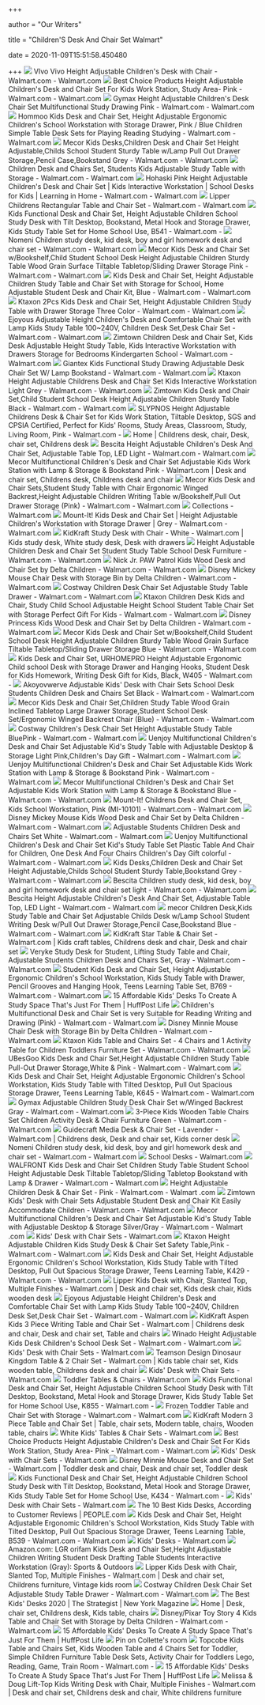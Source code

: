 +++
        
author = "Our Writers"
        
title = "Children'S Desk And Chair Set Walmart"
        
date = 2020-11-09T15:51:58.450480
        
+++
[ ![](https://i5.walmartimages.com/asr/85c9c73d-00cf-4d04-941e-1a6927ae4690_1.7c44f5a576ecf877c9b2d77a6dfbe901.jpeg?odnWidth=612&odnHeight=612&odnBg=ffffff)](https://i5.walmartimages.com/asr/85c9c73d-00cf-4d04-941e-1a6927ae4690_1.7c44f5a576ecf877c9b2d77a6dfbe901.jpeg?odnWidth=612&odnHeight=612&odnBg=ffffff) VIvo Vivo Height Adjustable Children's Desk with Chair - Walmart.com -  Walmart.com
[ ![](https://i5.walmartimages.com/asr/a43e994d-c198-4672-acd5-2a793f8fc907_1.99f92510928d3354886a10175117022b.jpeg)](https://i5.walmartimages.com/asr/a43e994d-c198-4672-acd5-2a793f8fc907_1.99f92510928d3354886a10175117022b.jpeg) Best Choice Products Height Adjustable Children's Desk and Chair Set For  Kids Work Station, Study Area- Pink - Walmart.com - Walmart.com
[ ![](https://i5.walmartimages.com/asr/67dc90ad-923e-444b-bc3d-5237c27842dc_1.e8e37b975dde6b92b5cde0092721f334.jpeg?odnWidth=612&odnHeight=612&odnBg=ffffff)](https://i5.walmartimages.com/asr/67dc90ad-923e-444b-bc3d-5237c27842dc_1.e8e37b975dde6b92b5cde0092721f334.jpeg?odnWidth=612&odnHeight=612&odnBg=ffffff) Gymax Height Adjustable Children's Desk Chair Set Multifunctional Study  Drawing Pink - Walmart.com - Walmart.com
[ ![](https://i5.walmartimages.com/asr/e751f8a5-d7d9-4fcf-8a7f-4f1eef97fc85_1.ef583809fa9d527678af157e23489db5.jpeg?odnWidth=612&odnHeight=612&odnBg=ffffff)](https://i5.walmartimages.com/asr/e751f8a5-d7d9-4fcf-8a7f-4f1eef97fc85_1.ef583809fa9d527678af157e23489db5.jpeg?odnWidth=612&odnHeight=612&odnBg=ffffff) Hommoo Kids Desk and Chair Set, Height Adjustable Ergonomic Children's  School Workstation with Storage Drawer, Pink / Blue Children Simple Table Desk  Sets for Playing Reading Studying - Walmart.com - Walmart.com
[ ![](https://i5.walmartimages.com/asr/dca5bebb-bdb2-4cfe-9a68-5c83a389b009_1.f50df369584b727108706b26a02fe2b7.jpeg?odnWidth=612&odnHeight=612&odnBg=ffffff)](https://i5.walmartimages.com/asr/dca5bebb-bdb2-4cfe-9a68-5c83a389b009_1.f50df369584b727108706b26a02fe2b7.jpeg?odnWidth=612&odnHeight=612&odnBg=ffffff) Mecor Kids Desks,Children Desk and Chair Set Height Adjustable,Childs  School Student Sturdy Table w/Lamp Pull Out Drawer Storage,Pencil  Case,Bookstand Grey - Walmart.com - Walmart.com
[ ![](https://i5.walmartimages.com/asr/61c35d9a-a428-4cd8-9dc9-7c04f241920e_1.54974ef24b21ad361b43fd74e3007086.jpeg?odnWidth=612&odnHeight=612&odnBg=ffffff)](https://i5.walmartimages.com/asr/61c35d9a-a428-4cd8-9dc9-7c04f241920e_1.54974ef24b21ad361b43fd74e3007086.jpeg?odnWidth=612&odnHeight=612&odnBg=ffffff) Children Desk and Chairs Set, Students Kids Adjustable Study Table with  Storage - Walmart.com - Walmart.com
[ ![](https://i5.walmartimages.com/asr/e6d69e48-65cc-4732-bf2b-64f0210af835.47472975d979bd77a11a15d8e4c4c907.jpeg?odnWidth=612&odnHeight=612&odnBg=ffffff)](https://i5.walmartimages.com/asr/e6d69e48-65cc-4732-bf2b-64f0210af835.47472975d979bd77a11a15d8e4c4c907.jpeg?odnWidth=612&odnHeight=612&odnBg=ffffff) Hohaski Pink Height Adjustable Children's Desk and Chair Set | Kids  Interactive Workstation | School Desks for Kids | Learning in Home - Walmart.com  - Walmart.com
[ ![](https://i5.walmartimages.com/asr/276ac54d-321d-4b75-bab2-1de671a18f81_1.f939ae47c7f0df9f446ce769a4885771.jpeg?odnWidth=612&odnHeight=612&odnBg=ffffff)](https://i5.walmartimages.com/asr/276ac54d-321d-4b75-bab2-1de671a18f81_1.f939ae47c7f0df9f446ce769a4885771.jpeg?odnWidth=612&odnHeight=612&odnBg=ffffff) Lipper Childrens Rectangular Table and Chair Set - Walmart.com - Walmart.com
[ ![](https://i5.walmartimages.com/asr/e2c4aa11-e522-4a86-a75b-f601f8e28c37.40efae8857128ced196576984b9a11ab.jpeg?odnWidth=612&odnHeight=612&odnBg=ffffff)](https://i5.walmartimages.com/asr/e2c4aa11-e522-4a86-a75b-f601f8e28c37.40efae8857128ced196576984b9a11ab.jpeg?odnWidth=612&odnHeight=612&odnBg=ffffff) Kids Functional Desk and Chair Set, Height Adjustable Children School Study  Desk with Tilt Desktop, Bookstand, Metal Hook and Storage Drawer, Kids  Study Table Set for Home School Use, B541 - Walmart.com -
[ ![](https://i5.walmartimages.com/asr/758565cf-d485-40f6-82db-a6ecf509d869.644aa37596d08c693e680583f9dabcb1.jpeg?odnWidth=612&odnHeight=612&odnBg=ffffff)](https://i5.walmartimages.com/asr/758565cf-d485-40f6-82db-a6ecf509d869.644aa37596d08c693e680583f9dabcb1.jpeg?odnWidth=612&odnHeight=612&odnBg=ffffff) Nomeni Children study desk, kid desk, boy and girl homework desk and chair  set - Walmart.com - Walmart.com
[ ![](https://i5.walmartimages.com/asr/03f75e0e-b802-424d-bd6e-20c8ab171cb6_1.bf727fd2577ce6b1e97045c8391166ec.jpeg?odnWidth=612&odnHeight=612&odnBg=ffffff)](https://i5.walmartimages.com/asr/03f75e0e-b802-424d-bd6e-20c8ab171cb6_1.bf727fd2577ce6b1e97045c8391166ec.jpeg?odnWidth=612&odnHeight=612&odnBg=ffffff) Mecor Kids Desk and Chair Set w/Bookshelf,Child Student School Desk Height  Adjustable Children Sturdy Table Wood Grain Surface Tiltable  Tabletop/Sliding Drawer Storage Pink - Walmart.com - Walmart.com
[ ![](https://i5.walmartimages.com/asr/bb53fff8-9743-47f5-a3c2-31b7560497ec_1.f757258cc53281732071b8732ce55dcd.jpeg?odnWidth=612&odnHeight=612&odnBg=ffffff)](https://i5.walmartimages.com/asr/bb53fff8-9743-47f5-a3c2-31b7560497ec_1.f757258cc53281732071b8732ce55dcd.jpeg?odnWidth=612&odnHeight=612&odnBg=ffffff) Kids Desk and Chair Set, Height Adjustable Children Study Table and Chair  Set with Storage for School, Home Adjustable Student Desk and Chair Kit,  Blue - Walmart.com - Walmart.com
[ ![](https://i5.walmartimages.com/asr/482e3fc9-c7a9-48f5-9a41-e55982374a32_1.b4df13b0f3699a1e14ed76be70416b88.jpeg?odnWidth=612&odnHeight=612&odnBg=ffffff)](https://i5.walmartimages.com/asr/482e3fc9-c7a9-48f5-9a41-e55982374a32_1.b4df13b0f3699a1e14ed76be70416b88.jpeg?odnWidth=612&odnHeight=612&odnBg=ffffff) Ktaxon 2Pcs Kids Desk and Chair Set, Height Adjustable Children Study Table  with Drawer Storage Three Color - Walmart.com - Walmart.com
[ ![](https://i5.walmartimages.com/asr/90a51342-4eeb-4894-a10f-06e8021cf8cd_1.8e8aefca3b34f97492f2b853c10d1ff0.jpeg?odnWidth=612&odnHeight=612&odnBg=ffffff)](https://i5.walmartimages.com/asr/90a51342-4eeb-4894-a10f-06e8021cf8cd_1.8e8aefca3b34f97492f2b853c10d1ff0.jpeg?odnWidth=612&odnHeight=612&odnBg=ffffff) Ejoyous Adjustable Height Children's Desk and Comfortable Chair Set with  Lamp Kids Study Table 100~240V, Children Desk Set,Desk Chair Set - Walmart.com  - Walmart.com
[ ![](https://i5.walmartimages.com/asr/54393ae3-ce18-435c-83de-a9815bed1741_1.b7cf37435a349faee618411bbeb6e059.jpeg?odnWidth=612&odnHeight=612&odnBg=ffffff)](https://i5.walmartimages.com/asr/54393ae3-ce18-435c-83de-a9815bed1741_1.b7cf37435a349faee618411bbeb6e059.jpeg?odnWidth=612&odnHeight=612&odnBg=ffffff) Zimtown Children Desk and Chair Set, Kids Desk Adjustable Height Study  Table, Kids Interactive Workstation with Drawers Storage for Bedrooms  Kindergarten School - Walmart.com - Walmart.com
[ ![](https://i5.walmartimages.com/asr/8c061daf-5f3a-42fd-8b8a-87d8c42e29a8.c8ba78689cffe5719f31e441ee700a2a.jpeg?odnWidth=612&odnHeight=612&odnBg=ffffff)](https://i5.walmartimages.com/asr/8c061daf-5f3a-42fd-8b8a-87d8c42e29a8.c8ba78689cffe5719f31e441ee700a2a.jpeg?odnWidth=612&odnHeight=612&odnBg=ffffff) Giantex Kids Functional Study Drawing Adjustable Desk Chair Set W/ Lamp  Bookstand - Walmart.com - Walmart.com
[ ![](https://i5.walmartimages.com/asr/442f7487-bc6a-4b1d-ac50-1c822ff8689e_1.bbe9d1e4b9ca8257cfeee3ba18909355.jpeg?odnWidth=612&odnHeight=612&odnBg=ffffff)](https://i5.walmartimages.com/asr/442f7487-bc6a-4b1d-ac50-1c822ff8689e_1.bbe9d1e4b9ca8257cfeee3ba18909355.jpeg?odnWidth=612&odnHeight=612&odnBg=ffffff) Ktaxon Height Adjustable Childrens Desk and Chair Set Kids Interactive  Workstation Light Grey - Walmart.com - Walmart.com
[ ![](https://i5.walmartimages.com/asr/c274d608-2506-4836-8a8e-0f9938986916_1.7824c541a01a7cb18ec265707399d40d.jpeg?odnWidth=612&odnHeight=612&odnBg=ffffff)](https://i5.walmartimages.com/asr/c274d608-2506-4836-8a8e-0f9938986916_1.7824c541a01a7cb18ec265707399d40d.jpeg?odnWidth=612&odnHeight=612&odnBg=ffffff) Zimtown Kids Desk and Chair Set,Child Student School Desk Height Adjustable  Children Sturdy Table Black - Walmart.com - Walmart.com
[ ![](https://i5.walmartimages.com/asr/fb6ae087-6e86-47ff-bd03-d104102262a9_1.583caea2addf29c56ce95a7bf2288f93.jpeg?odnWidth=612&odnHeight=612&odnBg=ffffff)](https://i5.walmartimages.com/asr/fb6ae087-6e86-47ff-bd03-d104102262a9_1.583caea2addf29c56ce95a7bf2288f93.jpeg?odnWidth=612&odnHeight=612&odnBg=ffffff) SLYPNOS Height Adjustable Childrens Desk & Chair Set for Kids Work Station,  Tiltable Desktop, SGS and CPSIA Certified, Perfect for Kids' Rooms, Study  Areas, Classroom, Study, Living Room, Pink - Walmart.com -
[ ![](https://i.pinimg.com/736x/ea/83/fc/ea83fc4e88eb9d5a0e684eb09956af99.jpg)](https://i.pinimg.com/736x/ea/83/fc/ea83fc4e88eb9d5a0e684eb09956af99.jpg) Home | Childrens desk, chair, Desk, chair set, Childrens desk
[ ![](https://i5.walmartimages.com/asr/f2b72673-54c8-483c-813e-df8a421ac531.4c9c175b33d1d241e70f1d4913f38420.jpeg?odnWidth=612&odnHeight=612&odnBg=ffffff)](https://i5.walmartimages.com/asr/f2b72673-54c8-483c-813e-df8a421ac531.4c9c175b33d1d241e70f1d4913f38420.jpeg?odnWidth=612&odnHeight=612&odnBg=ffffff) Bescita Height Adjustable Children's Desk And Chair Set, Adjustable Table  Top, LED Light - Walmart.com - Walmart.com
[ ![](https://i.pinimg.com/originals/5a/f1/31/5af1317b4784138f33d5099d18925bba.jpg)](https://i.pinimg.com/originals/5a/f1/31/5af1317b4784138f33d5099d18925bba.jpg) Mecor Multifunctional Children's Desk and Chair Set Adjustable Kids Work  Station with Lamp & Storage & Bookstand Pink - Walmart.com | Desk and chair  set, Childrens desk, Childrens desk and chair
[ ![](https://i5.walmartimages.com/asr/f46452ee-d7e0-4b02-a542-49952a38135f_1.f4d9ea824c06538e06d335b9b54a5c5e.jpeg?odnWidth=612&odnHeight=612&odnBg=ffffff)](https://i5.walmartimages.com/asr/f46452ee-d7e0-4b02-a542-49952a38135f_1.f4d9ea824c06538e06d335b9b54a5c5e.jpeg?odnWidth=612&odnHeight=612&odnBg=ffffff) Mecor Kids Desk and Chair Sets,Student Study Table with Chair Ergonomic  Winged Backrest,Height Adjustable Children Writing Table w/Bookshelf,Pull  Out Drawer Storage (Pink) - Walmart.com - Walmart.com
[ ![](https://i5.walmartimages.com/asr/2d0a736c-6fd4-4c1d-a4e4-a94c8f5c3c9e_1.16281888b8920ce2eff409241e8d9d4f.jpeg?odnWidth=450&odnHeight=450&odnBg=ffffff)](https://i5.walmartimages.com/asr/2d0a736c-6fd4-4c1d-a4e4-a94c8f5c3c9e_1.16281888b8920ce2eff409241e8d9d4f.jpeg?odnWidth=450&odnHeight=450&odnBg=ffffff) Collections - Walmart.com
[ ![](https://i5.walmartimages.com/asr/8aff41a5-a47e-449f-8a3c-ce0895544b08_1.27f3830eea91edd3275cfe64069ce7bb.jpeg?odnWidth=612&odnHeight=612&odnBg=ffffff)](https://i5.walmartimages.com/asr/8aff41a5-a47e-449f-8a3c-ce0895544b08_1.27f3830eea91edd3275cfe64069ce7bb.jpeg?odnWidth=612&odnHeight=612&odnBg=ffffff) Mount-It! Kids Desk and Chair Set | Height Adjustable Children's  Workstation with Storage Drawer | Grey - Walmart.com - Walmart.com
[ ![](https://i.pinimg.com/originals/26/c0/73/26c0730f51bfb04b6eb475a80cfe15f1.png)](https://i.pinimg.com/originals/26/c0/73/26c0730f51bfb04b6eb475a80cfe15f1.png) KidKraft Study Desk with Chair - White - Walmart.com | Kids study desk,  White study desk, Desk with drawers
[ ![](https://i5.walmartimages.com/asr/45a36152-55b7-49ce-bd3a-6274406d2f61_1.e1ac06059ac6ceb96a70af2625931fb8.jpeg?odnWidth=612&odnHeight=612&odnBg=ffffff)](https://i5.walmartimages.com/asr/45a36152-55b7-49ce-bd3a-6274406d2f61_1.e1ac06059ac6ceb96a70af2625931fb8.jpeg?odnWidth=612&odnHeight=612&odnBg=ffffff) Height Adjustable Children Desk and Chair Set Student Study Table School  Desk Furniture - Walmart.com - Walmart.com
[ ![](https://i5.walmartimages.com/asr/6c832226-7b22-440a-9943-693b9725de58_1.dd3760e11f6d7c3321ccdc0cd0d3af9f.jpeg?odnWidth=612&odnHeight=612&odnBg=ffffff)](https://i5.walmartimages.com/asr/6c832226-7b22-440a-9943-693b9725de58_1.dd3760e11f6d7c3321ccdc0cd0d3af9f.jpeg?odnWidth=612&odnHeight=612&odnBg=ffffff) Nick Jr. PAW Patrol Kids Wood Desk and Chair Set by Delta Children - Walmart.com  - Walmart.com
[ ![](https://i5.walmartimages.com/asr/11af9f3d-a635-4db3-ade5-b48d0c3d9075_1.6739d3549523fb666dcce157fb009a2b.jpeg?odnWidth=612&odnHeight=612&odnBg=ffffff)](https://i5.walmartimages.com/asr/11af9f3d-a635-4db3-ade5-b48d0c3d9075_1.6739d3549523fb666dcce157fb009a2b.jpeg?odnWidth=612&odnHeight=612&odnBg=ffffff) Disney Mickey Mouse Chair Desk with Storage Bin by Delta Children - Walmart.com  - Walmart.com
[ ![](https://i5.walmartimages.com/asr/1e70f29f-1829-461c-82a0-a5904337e993_1.05c2c3b823c9d5e75b25558dcce445a9.jpeg?odnWidth=612&odnHeight=612&odnBg=ffffff)](https://i5.walmartimages.com/asr/1e70f29f-1829-461c-82a0-a5904337e993_1.05c2c3b823c9d5e75b25558dcce445a9.jpeg?odnWidth=612&odnHeight=612&odnBg=ffffff) Costway Children Desk Chair Set Adjustable Study Table Drawer - Walmart.com  - Walmart.com
[ ![](https://i5.walmartimages.com/asr/3e56e87b-3725-4427-827b-6ffd076923fc_1.b6f0b9b1873a818863fa8a56fb1d3472.jpeg?odnWidth=612&odnHeight=612&odnBg=ffffff)](https://i5.walmartimages.com/asr/3e56e87b-3725-4427-827b-6ffd076923fc_1.b6f0b9b1873a818863fa8a56fb1d3472.jpeg?odnWidth=612&odnHeight=612&odnBg=ffffff) Ktaxon Children Desk Kids and Chair, Study Child School Adjustable Height  School Student Table Chair Set with Storage Perfect Gift For Kids - Walmart.com  - Walmart.com
[ ![](https://i5.walmartimages.com/asr/8b276a37-a2f9-4620-b1ad-7b4aacb7dfff_1.0e2bb0b91bd6604d161a28b2fdcff98d.jpeg?odnWidth=612&odnHeight=612&odnBg=ffffff)](https://i5.walmartimages.com/asr/8b276a37-a2f9-4620-b1ad-7b4aacb7dfff_1.0e2bb0b91bd6604d161a28b2fdcff98d.jpeg?odnWidth=612&odnHeight=612&odnBg=ffffff) Disney Princess Kids Wood Desk and Chair Set by Delta Children - Walmart.com  - Walmart.com
[ ![](https://i5.walmartimages.com/asr/d15c01d1-283b-413e-9a57-70f94b5a82e3_1.e7aa3d09ac04c4d79b5f707347be8fc8.jpeg?odnWidth=612&odnHeight=612&odnBg=ffffff)](https://i5.walmartimages.com/asr/d15c01d1-283b-413e-9a57-70f94b5a82e3_1.e7aa3d09ac04c4d79b5f707347be8fc8.jpeg?odnWidth=612&odnHeight=612&odnBg=ffffff) Mecor Kids Desk and Chair Set w/Bookshelf,Child Student School Desk Height  Adjustable Children Sturdy Table Wood Grain Surface Tiltable  Tabletop/Sliding Drawer Storage Blue - Walmart.com - Walmart.com
[ ![](https://i5.walmartimages.com/asr/94ec9f98-9ea5-49d5-adec-c5b0a840e2bd_1.b0ccb7063bb3635f4ca1d88271ddfa8d.jpeg?odnWidth=612&odnHeight=612&odnBg=ffffff)](https://i5.walmartimages.com/asr/94ec9f98-9ea5-49d5-adec-c5b0a840e2bd_1.b0ccb7063bb3635f4ca1d88271ddfa8d.jpeg?odnWidth=612&odnHeight=612&odnBg=ffffff) Kids Desk and Chair Set, URHOMEPRO Height Adjustable Ergonomic Child school  Desk with Storage Drawer and Hanging Hooks, Student Desk for Kids Homework,  Writing Desk Gift for Kids, Black, W405 - Walmart.com -
[ ![](https://i5.walmartimages.com/asr/fcdc6e16-6e0d-4516-a206-8ccc666d66de_1.8aa7c764ebe909745d6a3c076bc47fa9.jpeg?odnWidth=612&odnHeight=612&odnBg=ffffff)](https://i5.walmartimages.com/asr/fcdc6e16-6e0d-4516-a206-8ccc666d66de_1.8aa7c764ebe909745d6a3c076bc47fa9.jpeg?odnWidth=612&odnHeight=612&odnBg=ffffff) Akoyovwerve Adjustable Kids' Desk with Chair Sets School Desk Students Children  Desk and Chairs Set Black - Walmart.com - Walmart.com
[ ![](https://i5.walmartimages.com/asr/fba0f7ba-5983-41a5-8439-e75b694f3202_1.e200cc2e1a5d930c517a8467a36bac3d.jpeg?odnWidth=612&odnHeight=612&odnBg=ffffff)](https://i5.walmartimages.com/asr/fba0f7ba-5983-41a5-8439-e75b694f3202_1.e200cc2e1a5d930c517a8467a36bac3d.jpeg?odnWidth=612&odnHeight=612&odnBg=ffffff) Mecor Kids Desk and Chair Set,Children Study Table Wood Grain Inclined  Tabletop Large Drawer Storage,Student School Desk Set/Ergonomic Winged  Backrest Chair (Blue) - Walmart.com - Walmart.com
[ ![](https://i5.walmartimages.com/asr/763e416a-7042-4bb6-a4a8-dc2761156b2d_1.2110488c49484468c145a3303cc5751f.jpeg?odnWidth=612&odnHeight=612&odnBg=ffffff)](https://i5.walmartimages.com/asr/763e416a-7042-4bb6-a4a8-dc2761156b2d_1.2110488c49484468c145a3303cc5751f.jpeg?odnWidth=612&odnHeight=612&odnBg=ffffff) Costway Children's Desk Chair Set Height Adjustable Study Table BluePink -  Walmart.com - Walmart.com
[ ![](https://i5.walmartimages.com/asr/7e2d1ff3-82f2-4b12-b400-d1dbf1c846ad_1.93518c3894c05a906e76db9b2c47b848.jpeg?odnWidth=612&odnHeight=612&odnBg=ffffff)](https://i5.walmartimages.com/asr/7e2d1ff3-82f2-4b12-b400-d1dbf1c846ad_1.93518c3894c05a906e76db9b2c47b848.jpeg?odnWidth=612&odnHeight=612&odnBg=ffffff) Uenjoy Multifunctional Children's Desk and Chair Set Adjustable Kid's Study  Table with Adjustable Desktop & Storage Light Pink,Children's Day Gift -  Walmart.com - Walmart.com
[ ![](https://i5.walmartimages.com/asr/fcfaaafa-77d5-41ae-8a2d-766cdd15a4df_1.a1dd848f401e249e11e1417c9adf714b.jpeg?odnWidth=612&odnHeight=612&odnBg=ffffff)](https://i5.walmartimages.com/asr/fcfaaafa-77d5-41ae-8a2d-766cdd15a4df_1.a1dd848f401e249e11e1417c9adf714b.jpeg?odnWidth=612&odnHeight=612&odnBg=ffffff) Uenjoy Multifunctional Children's Desk and Chair Set Adjustable Kids Work  Station with Lamp & Storage & Bookstand Pink - Walmart.com - Walmart.com
[ ![](https://i5.walmartimages.com/asr/7b3f3e20-9d4c-4fc6-b8e9-c5cf984b02ba_1.ef77b1e82ac813b11a91870a3eed800b.jpeg?odnWidth=612&odnHeight=612&odnBg=ffffff)](https://i5.walmartimages.com/asr/7b3f3e20-9d4c-4fc6-b8e9-c5cf984b02ba_1.ef77b1e82ac813b11a91870a3eed800b.jpeg?odnWidth=612&odnHeight=612&odnBg=ffffff) Mecor Multifunctional Children's Desk and Chair Set Adjustable Kids Work  Station with Lamp & Storage & Bookstand Blue - Walmart.com - Walmart.com
[ ![](https://i5.walmartimages.com/asr/fcd2df44-106f-43a4-9626-f33725cf5a8f_1.3475754564f9622e8a820e0e4cbbf935.jpeg?odnWidth=612&odnHeight=612&odnBg=ffffff)](https://i5.walmartimages.com/asr/fcd2df44-106f-43a4-9626-f33725cf5a8f_1.3475754564f9622e8a820e0e4cbbf935.jpeg?odnWidth=612&odnHeight=612&odnBg=ffffff) Mount-It! Childrens Desk and Chair Set, Kids School Workstation, Pink  (MI-10101) - Walmart.com - Walmart.com
[ ![](https://i5.walmartimages.com/asr/c6cc77f1-985d-4aa9-a13f-6afc0a0d6b91_1.58de3a9b499509966c4f602b33653cc9.jpeg?odnWidth=612&odnHeight=612&odnBg=ffffff)](https://i5.walmartimages.com/asr/c6cc77f1-985d-4aa9-a13f-6afc0a0d6b91_1.58de3a9b499509966c4f602b33653cc9.jpeg?odnWidth=612&odnHeight=612&odnBg=ffffff) Disney Mickey Mouse Kids Wood Desk and Chair Set by Delta Children - Walmart.com  - Walmart.com
[ ![](https://i5.walmartimages.com/asr/dca09967-fe00-414b-b679-fa29bc6ff0be.7e7616a825e8dfe3a8b18fa821705a04.jpeg?odnWidth=612&odnHeight=612&odnBg=ffffff)](https://i5.walmartimages.com/asr/dca09967-fe00-414b-b679-fa29bc6ff0be.7e7616a825e8dfe3a8b18fa821705a04.jpeg?odnWidth=612&odnHeight=612&odnBg=ffffff) Adjustable Students Children Desk and Chairs Set White - Walmart.com -  Walmart.com
[ ![](https://i5.walmartimages.com/asr/f3105717-f4a4-43ea-bb6e-ee6f688e736f_1.e85419e6dc7368212d2aa1086439f56a.jpeg?odnWidth=612&odnHeight=612&odnBg=ffffff)](https://i5.walmartimages.com/asr/f3105717-f4a4-43ea-bb6e-ee6f688e736f_1.e85419e6dc7368212d2aa1086439f56a.jpeg?odnWidth=612&odnHeight=612&odnBg=ffffff) Uenjoy Multifunctional Children's Desk and Chair Set Kid's Study Table Set  Plastic Table And Chair for Children, One Desk And Four Chairs Children's  Day Gift colorful - Walmart.com - Walmart.com
[ ![](https://i5.walmartimages.com/asr/f253ad58-9fc1-4693-b4a9-973006a154d5_1.0a51ef14a1e4d8be20cbfa28dc1fcb3f.jpeg?odnWidth=612&odnHeight=612&odnBg=ffffff)](https://i5.walmartimages.com/asr/f253ad58-9fc1-4693-b4a9-973006a154d5_1.0a51ef14a1e4d8be20cbfa28dc1fcb3f.jpeg?odnWidth=612&odnHeight=612&odnBg=ffffff) Kids Desks,Children Desk and Chair Set Height Adjustable,Childs School  Student Sturdy Table,Bookstand Grey - Walmart.com - Walmart.com
[ ![](https://i5.walmartimages.com/asr/25e31b1f-a0f2-4a92-a39e-bf2b3fea22ef.08cec3eaccfd73b74423d9cd036570d5.jpeg?odnWidth=612&odnHeight=612&odnBg=ffffff)](https://i5.walmartimages.com/asr/25e31b1f-a0f2-4a92-a39e-bf2b3fea22ef.08cec3eaccfd73b74423d9cd036570d5.jpeg?odnWidth=612&odnHeight=612&odnBg=ffffff) Bescita Children study desk, kid desk, boy and girl homework desk and chair  set light - Walmart.com - Walmart.com
[ ![](https://i5.walmartimages.com/asr/e9244b87-ea47-4f07-ab8e-a811754433ff.4df56f6ffc8e30d560322e71bc1fd4b6.jpeg?odnWidth=612&odnHeight=612&odnBg=ffffff)](https://i5.walmartimages.com/asr/e9244b87-ea47-4f07-ab8e-a811754433ff.4df56f6ffc8e30d560322e71bc1fd4b6.jpeg?odnWidth=612&odnHeight=612&odnBg=ffffff) Bescita Height Adjustable Children's Desk And Chair Set, Adjustable Table  Top, LED Light - Walmart.com - Walmart.com
[ ![](https://i5.walmartimages.com/asr/81bf8f00-229d-4ce6-9523-894222c24172_1.969ebae586fee705a12e67b3a56d1652.jpeg?odnWidth=612&odnHeight=612&odnBg=ffffff)](https://i5.walmartimages.com/asr/81bf8f00-229d-4ce6-9523-894222c24172_1.969ebae586fee705a12e67b3a56d1652.jpeg?odnWidth=612&odnHeight=612&odnBg=ffffff) mecor Children Desk,Kids Study Table and Chair Set Adjustable Childs Desk  w/Lamp School Student Writing Desk w/Pull Out Drawer Storage,Pencil  Case,Bookstand Blue - Walmart.com - Walmart.com
[ ![](https://i.pinimg.com/originals/9e/db/3b/9edb3b2f0555d5fab113f8c830aa7965.jpg)](https://i.pinimg.com/originals/9e/db/3b/9edb3b2f0555d5fab113f8c830aa7965.jpg) KidKraft Star Table & Chair Set - Walmart.com | Kids craft tables, Childrens  desk and chair, Desk and chair set
[ ![](https://i5.walmartimages.com/asr/943274f6-a47c-4fcf-9882-bc49541d3173_1.24812d0e760c527d379f2c3ef4ae3b90.jpeg?odnWidth=612&odnHeight=612&odnBg=ffffff)](https://i5.walmartimages.com/asr/943274f6-a47c-4fcf-9882-bc49541d3173_1.24812d0e760c527d379f2c3ef4ae3b90.jpeg?odnWidth=612&odnHeight=612&odnBg=ffffff) Veryke Study Desk for Student, Lifting Study Table and Chair, Adjustable  Students Children Desk and Chairs Set, Gray - Walmart.com - Walmart.com
[ ![](https://i5.walmartimages.com/asr/c929abab-2953-44bb-ad72-f5bdf4edad1b.e1e404a1591dc643e52aed4843300003.jpeg?odnWidth=612&odnHeight=612&odnBg=ffffff)](https://i5.walmartimages.com/asr/c929abab-2953-44bb-ad72-f5bdf4edad1b.e1e404a1591dc643e52aed4843300003.jpeg?odnWidth=612&odnHeight=612&odnBg=ffffff) Student Kids Desk and Chair Set, Height Adjustable Ergonomic Children's  School Workstation, Kids Study Table with Drawer, Pencil Grooves and  Hanging Hook, Teens Learning Table Set, B769 - Walmart.com - Walmart.com
[ ![](https://img.huffingtonpost.com/asset/5f187c8a270000b90ee67394.jpeg?ops=scalefit_960_noupscale)](https://img.huffingtonpost.com/asset/5f187c8a270000b90ee67394.jpeg?ops=scalefit_960_noupscale) 15 Affordable Kids' Desks To Create A Study Space That's Just For Them |  HuffPost Life
[ ![](https://i5.walmartimages.com/asr/11ea3c3c-0136-4e85-a26e-115ccb49e28a.87839a967734d5382ce057eed3ddd60a.jpeg?odnWidth=612&odnHeight=612&odnBg=ffffff)](https://i5.walmartimages.com/asr/11ea3c3c-0136-4e85-a26e-115ccb49e28a.87839a967734d5382ce057eed3ddd60a.jpeg?odnWidth=612&odnHeight=612&odnBg=ffffff) Children's Multifunctional Desk and Chair Set is very Suitable for Reading  Writing and Drawing (Pink) - Walmart.com - Walmart.com
[ ![](https://i5.walmartimages.com/asr/2bb47112-d4e6-46fd-9ddd-35566f0cb5f8_1.0c9f0ccf8121900fc0e9ca48da87d4f9.jpeg?odnWidth=612&odnHeight=612&odnBg=ffffff)](https://i5.walmartimages.com/asr/2bb47112-d4e6-46fd-9ddd-35566f0cb5f8_1.0c9f0ccf8121900fc0e9ca48da87d4f9.jpeg?odnWidth=612&odnHeight=612&odnBg=ffffff) Disney Minnie Mouse Chair Desk with Storage Bin by Delta Children - Walmart.com  - Walmart.com
[ ![](https://i5.walmartimages.com/asr/2ce4dd14-3299-4d68-bf65-1d2896193310.e848f421cdedfaa40c8378a3f8265c52.jpeg?odnWidth=612&odnHeight=612&odnBg=ffffff)](https://i5.walmartimages.com/asr/2ce4dd14-3299-4d68-bf65-1d2896193310.e848f421cdedfaa40c8378a3f8265c52.jpeg?odnWidth=612&odnHeight=612&odnBg=ffffff) Ktaxon Kids Table and Chairs Set - 4 Chairs and 1 Activity Table for  Children Toddlers Furniture Set - Walmart.com - Walmart.com
[ ![](https://i5.walmartimages.com/asr/55843d05-2b4b-43d8-8679-aea98926dc76.65ef6f65213ed3d6bc57db5f2b9291b6.jpeg?odnWidth=612&odnHeight=612&odnBg=ffffff)](https://i5.walmartimages.com/asr/55843d05-2b4b-43d8-8679-aea98926dc76.65ef6f65213ed3d6bc57db5f2b9291b6.jpeg?odnWidth=612&odnHeight=612&odnBg=ffffff) UBesGoo Kids Desk and Chair Set,Height Adjustable Children Study Table  Pull-Out Drawer Storage,White & Pink - Walmart.com - Walmart.com
[ ![](https://i5.walmartimages.com/asr/b4a098c1-7ace-4409-9a8e-e64cb4fea7a3.b8dae2cedf3ff68ada2ab92f573a4a71.jpeg?odnWidth=612&odnHeight=612&odnBg=ffffff)](https://i5.walmartimages.com/asr/b4a098c1-7ace-4409-9a8e-e64cb4fea7a3.b8dae2cedf3ff68ada2ab92f573a4a71.jpeg?odnWidth=612&odnHeight=612&odnBg=ffffff) Kids Desk and Chair Set, Height Adjustable Ergonomic Children's School  Workstation, Kids Study Table with Tilted Desktop, Pull Out Spacious  Storage Drawer, Teens Learning Table, K645 - Walmart.com - Walmart.com
[ ![](https://i5.walmartimages.com/asr/2eddf053-5103-4a26-9873-b58a9ab45bd4_1.60fcf6d669161b67f88a80d97c6e2be4.jpeg?odnWidth=612&odnHeight=612&odnBg=ffffff)](https://i5.walmartimages.com/asr/2eddf053-5103-4a26-9873-b58a9ab45bd4_1.60fcf6d669161b67f88a80d97c6e2be4.jpeg?odnWidth=612&odnHeight=612&odnBg=ffffff) Gymax Adjustable Children Study Desk Chair Set w/Winged Backrest Gray -  Walmart.com - Walmart.com
[ ![](https://i5.walmartimages.com/asr/f6cc9199-8dbe-449b-aa66-a854fd87f0c4.0de012d8df84d72d0df4799dab736cb2.jpeg?odnWidth=612&odnHeight=612&odnBg=ffffff)](https://i5.walmartimages.com/asr/f6cc9199-8dbe-449b-aa66-a854fd87f0c4.0de012d8df84d72d0df4799dab736cb2.jpeg?odnWidth=612&odnHeight=612&odnBg=ffffff) 3-Piece Kids Wooden Table Chairs Set Children Activity Desk & Chair  Furniture Green - Walmart.com - Walmart.com
[ ![](https://i.pinimg.com/originals/58/c9/a2/58c9a26d72a02d38077d645a9ab1f389.jpg)](https://i.pinimg.com/originals/58/c9/a2/58c9a26d72a02d38077d645a9ab1f389.jpg) Guidecraft Media Desk & Chair Set - Lavender - Walmart.com | Childrens desk,  Desk and chair set, Kids corner desk
[ ![](https://i5.walmartimages.com/asr/e6a205bf-bf23-45a2-9dbe-7c40660a5bbf.8f2ddc7f50171ca4d03a69c9cc0c90e3.jpeg?odnWidth=612&odnHeight=612&odnBg=ffffff)](https://i5.walmartimages.com/asr/e6a205bf-bf23-45a2-9dbe-7c40660a5bbf.8f2ddc7f50171ca4d03a69c9cc0c90e3.jpeg?odnWidth=612&odnHeight=612&odnBg=ffffff) Nomeni Children study desk, kid desk, boy and girl homework desk and chair  set - Walmart.com - Walmart.com
[ ![](https://i5.walmartimages.com/asr/700c22d4-c338-4819-8c8a-b5d30e0a7018_1.e2ce6b3feb5c014efc18d356bb45488d.jpeg)](https://i5.walmartimages.com/asr/700c22d4-c338-4819-8c8a-b5d30e0a7018_1.e2ce6b3feb5c014efc18d356bb45488d.jpeg) School Desks - Walmart.com
[ ![](https://i5.walmartimages.com/asr/c5ba80ad-8548-4716-a501-74fbf79ba491_1.5d11251b139cc0147e9ca6919152c063.jpeg?odnWidth=612&odnHeight=612&odnBg=ffffff)](https://i5.walmartimages.com/asr/c5ba80ad-8548-4716-a501-74fbf79ba491_1.5d11251b139cc0147e9ca6919152c063.jpeg?odnWidth=612&odnHeight=612&odnBg=ffffff) WALFRONT Kids Desk and Chair Set Children Study Table Student School Height  Adjustable Desk Tiltable Tabletop/Sliding Tabletop Bookstand with Lamp &  Drawer - Walmart.com - Walmart.com
[ ![](https://i5.walmartimages.com/asr/57c795d6-a8de-4693-a83f-ddeb6d9d9393_1.d25b21cf4541e030a0721dde32ae3b67.jpeg?odnWidth=612&odnHeight=612&odnBg=ffffff)](https://i5.walmartimages.com/asr/57c795d6-a8de-4693-a83f-ddeb6d9d9393_1.d25b21cf4541e030a0721dde32ae3b67.jpeg?odnWidth=612&odnHeight=612&odnBg=ffffff) Height Adjustable Children Desk & Chair Set - Pink - Walmart.com - Walmart .com
[ ![](https://i5.walmartimages.com/asr/ec852280-16b5-47c0-8140-8baa8cd52527.64a3ec0cbff2776d783805e10342fef6.jpeg?odnWidth=612&odnHeight=612&odnBg=ffffff)](https://i5.walmartimages.com/asr/ec852280-16b5-47c0-8140-8baa8cd52527.64a3ec0cbff2776d783805e10342fef6.jpeg?odnWidth=612&odnHeight=612&odnBg=ffffff) Zimtown Kids' Desk with Chair Sets Adjustable Student Desk and Chair Kit  Easily Accommodate Children - Walmart.com - Walmart.com
[ ![](https://i5.walmartimages.com/asr/26f6d215-9310-4f32-9967-e0a715bed58b_1.f994e3c2a2cfa056bca43800ccfcd6d8.jpeg?odnWidth=612&odnHeight=612&odnBg=ffffff)](https://i5.walmartimages.com/asr/26f6d215-9310-4f32-9967-e0a715bed58b_1.f994e3c2a2cfa056bca43800ccfcd6d8.jpeg?odnWidth=612&odnHeight=612&odnBg=ffffff) Mecor Multifunctional Children's Desk and Chair Set Adjustable Kid's Study  Table with Adjustable Desktop & Storage Silver/Gray - Walmart.com - Walmart .com
[ ![](https://i5.walmartimages.com/asr/0153c7f0-3327-4a3c-9e2e-1f2b5def805b_1.71516fa17e66d4b75615ba9a8d2a5bcb.jpeg?odnHeight=200&odnWidth=200&odnBg=ffffff)](https://i5.walmartimages.com/asr/0153c7f0-3327-4a3c-9e2e-1f2b5def805b_1.71516fa17e66d4b75615ba9a8d2a5bcb.jpeg?odnHeight=200&odnWidth=200&odnBg=ffffff) Kids' Desk with Chair Sets - Walmart.com
[ ![](https://i5.walmartimages.com/asr/d015794c-521c-4d7f-9dcd-03cc668ae28d_1.8e0d68de0f2334fbe202597f10ef5273.jpeg?odnWidth=612&odnHeight=612&odnBg=ffffff)](https://i5.walmartimages.com/asr/d015794c-521c-4d7f-9dcd-03cc668ae28d_1.8e0d68de0f2334fbe202597f10ef5273.jpeg?odnWidth=612&odnHeight=612&odnBg=ffffff) Ktaxon Height Adjustable Children Kids Study Desk & Chair Set Safety  Table,Pink - Walmart.com - Walmart.com
[ ![](https://i5.walmartimages.com/asr/ccb73771-f378-48cd-9aab-0d783f5571d1.365b6c563ed78fcd42c1aa082db3e824.jpeg?odnWidth=612&odnHeight=612&odnBg=ffffff)](https://i5.walmartimages.com/asr/ccb73771-f378-48cd-9aab-0d783f5571d1.365b6c563ed78fcd42c1aa082db3e824.jpeg?odnWidth=612&odnHeight=612&odnBg=ffffff) Kids Desk and Chair Set, Height Adjustable Ergonomic Children's School  Workstation, Kids Study Table with Tilted Desktop, Pull Out Spacious  Storage Drawer, Teens Learning Table, K429 - Walmart.com - Walmart.com
[ ![](https://i.pinimg.com/originals/e4/2a/60/e42a608c228b93900e55098b20b54f4c.jpg)](https://i.pinimg.com/originals/e4/2a/60/e42a608c228b93900e55098b20b54f4c.jpg) Lipper Kids Desk with Chair, Slanted Top, Multiple Finishes - Walmart.com |  Desk and chair set, Kids desk chair, Kids wooden desk
[ ![](https://i5.walmartimages.com/asr/ff034c32-03e8-48c0-a6fe-434d53812a2f_1.c2a3f521b450c3600e5d1e5b12f38965.jpeg)](https://i5.walmartimages.com/asr/ff034c32-03e8-48c0-a6fe-434d53812a2f_1.c2a3f521b450c3600e5d1e5b12f38965.jpeg) Ejoyous Adjustable Height Children's Desk and Comfortable Chair Set with  Lamp Kids Study Table 100~240V, Children Desk Set,Desk Chair Set - Walmart.com  - Walmart.com
[ ![](https://i.pinimg.com/originals/6a/4d/32/6a4d323704fa40d733743b75879bf3de.jpg)](https://i.pinimg.com/originals/6a/4d/32/6a4d323704fa40d733743b75879bf3de.jpg) KidKraft Aspen Kids 3 Piece Writing Table and Chair Set - Walmart.com | Childrens  desk and chair, Desk and chair set, Table and chairs
[ ![](https://i5.walmartimages.com/asr/4804b062-a02c-4328-8960-3f96395f27a4.f8dcd69964f59fc335fc0d634be55e38.jpeg?odnWidth=2000&odnHeight=2000&odnBg=ffffff)](https://i5.walmartimages.com/asr/4804b062-a02c-4328-8960-3f96395f27a4.f8dcd69964f59fc335fc0d634be55e38.jpeg?odnWidth=2000&odnHeight=2000&odnBg=ffffff) Winado Height Adjustable Kids Desk Children's School Desk Set - Walmart.com  - Walmart.com
[ ![](https://i5.walmartimages.com/asr/ce47a57d-caea-41b3-a280-e209b71c9708_1.eddb4f0a32ca2c9fb3d70e0a839366f0.jpeg)](https://i5.walmartimages.com/asr/ce47a57d-caea-41b3-a280-e209b71c9708_1.eddb4f0a32ca2c9fb3d70e0a839366f0.jpeg) Kids' Desk with Chair Sets - Walmart.com
[ ![](https://i.pinimg.com/originals/f8/31/2f/f8312ffd5ac0ce0eb9916bd85b30f828.jpg)](https://i.pinimg.com/originals/f8/31/2f/f8312ffd5ac0ce0eb9916bd85b30f828.jpg) Teamson Design Dinosaur Kingdom Table & 2 Chair Set - Walmart.com | Kids  table chair set, Kids wooden table, Childrens desk and chair
[ ![](https://i5.walmartimages.com/asr/9547c232-dc9e-41d3-b570-0bee996aca07.ce25a090a4a77adea01b4a92053980a1.jpeg?odnHeight=200&odnWidth=200&odnBg=ffffff)](https://i5.walmartimages.com/asr/9547c232-dc9e-41d3-b570-0bee996aca07.ce25a090a4a77adea01b4a92053980a1.jpeg?odnHeight=200&odnWidth=200&odnBg=ffffff) Kids' Desk with Chair Sets - Walmart.com
[ ![](https://i5.walmartimages.com/asr/a80ec482-b55c-4600-a6f1-6ada8e95c391_1.52d98e146ef9a570df6729e3bc0ae62e.jpeg?odnHeight=200&odnWidth=200&odnBg=ffffff)](https://i5.walmartimages.com/asr/a80ec482-b55c-4600-a6f1-6ada8e95c391_1.52d98e146ef9a570df6729e3bc0ae62e.jpeg?odnHeight=200&odnWidth=200&odnBg=ffffff) Toddler Tables & Chairs - Walmart.com
[ ![](https://i5.walmartimages.com/asr/8de0aafe-50f0-49c7-8241-541ccfad55fd.3f3aaae9849c8c7c254294137c0cc082.jpeg?odnWidth=612&odnHeight=612&odnBg=ffffff)](https://i5.walmartimages.com/asr/8de0aafe-50f0-49c7-8241-541ccfad55fd.3f3aaae9849c8c7c254294137c0cc082.jpeg?odnWidth=612&odnHeight=612&odnBg=ffffff) Kids Functional Desk and Chair Set, Height Adjustable Children School Study  Desk with Tilt Desktop, Bookstand, Metal Hook and Storage Drawer, Kids  Study Table Set for Home School Use, K855 - Walmart.com -
[ ![](https://i5.walmartimages.com/asr/b0dfb3b6-6d8c-41f3-8797-1c6e8fe0104c_1.39b075c58a615842cc011f13ed3b9686.jpeg)](https://i5.walmartimages.com/asr/b0dfb3b6-6d8c-41f3-8797-1c6e8fe0104c_1.39b075c58a615842cc011f13ed3b9686.jpeg) Frozen Toddler Table and Chair Set with Storage - Walmart.com - Walmart.com
[ ![](https://i.pinimg.com/originals/13/01/fa/1301fae51f49f3cd750ac97415a8325e.jpg)](https://i.pinimg.com/originals/13/01/fa/1301fae51f49f3cd750ac97415a8325e.jpg) KidKraft Modern 3 Piece Table and Chair Set | Table, chair sets, Modern  table, chairs, Wooden table, chairs
[ ![](https://i5.walmartimages.com/asr/49ba8488-d51b-417c-a8ef-4c615099c9b7.8f8e41a47e07faa1c5f5d10ee0809fd8.jpeg?odnHeight=200&odnWidth=200&odnBg=ffffff)](https://i5.walmartimages.com/asr/49ba8488-d51b-417c-a8ef-4c615099c9b7.8f8e41a47e07faa1c5f5d10ee0809fd8.jpeg?odnHeight=200&odnWidth=200&odnBg=ffffff) White Kids' Tables & Chair Sets - Walmart.com
[ ![](https://i5.walmartimages.com/asr/72a424ef-fbc6-4c94-98be-0de5811ef261_1.2668889f955d571cee83f6e58e18ff46.jpeg?odnWidth=282&odnHeight=282&odnBg=ffffff)](https://i5.walmartimages.com/asr/72a424ef-fbc6-4c94-98be-0de5811ef261_1.2668889f955d571cee83f6e58e18ff46.jpeg?odnWidth=282&odnHeight=282&odnBg=ffffff) Best Choice Products Height Adjustable Children's Desk and Chair Set For  Kids Work Station, Study Area- Pink - Walmart.com - Walmart.com
[ ![](https://i5.walmartimages.com/asr/ce2b8a66-9e18-408b-b074-b1d94d113e55_1.41e74411c711ec17d70421e895990ea4.jpeg)](https://i5.walmartimages.com/asr/ce2b8a66-9e18-408b-b074-b1d94d113e55_1.41e74411c711ec17d70421e895990ea4.jpeg) Kids' Desk with Chair Sets - Walmart.com
[ ![](https://i.pinimg.com/originals/a1/f8/75/a1f875db2b857cc6d5f339b1678b883d.jpg)](https://i.pinimg.com/originals/a1/f8/75/a1f875db2b857cc6d5f339b1678b883d.jpg) Disney Minnie Mouse Desk and Chair Set - Walmart.com | Toddler desk and  chair, Desk and chair set, Toddler desk
[ ![](https://i5.walmartimages.com/asr/f70f56b9-f33d-43d6-af35-9d2c070319ec.71340df3d3009859f132bcfbd73011f9.jpeg?odnWidth=612&odnHeight=612&odnBg=ffffff)](https://i5.walmartimages.com/asr/f70f56b9-f33d-43d6-af35-9d2c070319ec.71340df3d3009859f132bcfbd73011f9.jpeg?odnWidth=612&odnHeight=612&odnBg=ffffff) Kids Functional Desk and Chair Set, Height Adjustable Children School Study  Desk with Tilt Desktop, Bookstand, Metal Hook and Storage Drawer, Kids  Study Table Set for Home School Use, K434 - Walmart.com -
[ ![](https://i5.walmartimages.com/asr/77fc9645-4ec9-4411-87b8-74326ed34368_1.279a4249f24a04ebee8ccdbb66b4cb20.jpeg?odnWidth=undefined&odnHeight=undefined&odnBg=ffffff)](https://i5.walmartimages.com/asr/77fc9645-4ec9-4411-87b8-74326ed34368_1.279a4249f24a04ebee8ccdbb66b4cb20.jpeg?odnWidth=undefined&odnHeight=undefined&odnBg=ffffff) Kids' Desk with Chair Sets - Walmart.com
[ ![](https://imagesvc.meredithcorp.io/v3/mm/image?url=https%3A%2F%2Fstatic.onecms.io%2Fwp-content%2Fuploads%2Fsites%2F20%2F2020%2F08%2F26%2Fkidkraft-kids-study-desk-with-chair.jpg)](https://imagesvc.meredithcorp.io/v3/mm/image?url=https%3A%2F%2Fstatic.onecms.io%2Fwp-content%2Fuploads%2Fsites%2F20%2F2020%2F08%2F26%2Fkidkraft-kids-study-desk-with-chair.jpg) The 10 Best Kids Desks, According to Customer Reviews | PEOPLE.com
[ ![](https://i5.walmartimages.com/asr/c38e53b1-f85b-41be-bc4c-8582c5cadeab.f8b26083a27c2ffa0272254edb274074.jpeg?odnWidth=612&odnHeight=612&odnBg=ffffff)](https://i5.walmartimages.com/asr/c38e53b1-f85b-41be-bc4c-8582c5cadeab.f8b26083a27c2ffa0272254edb274074.jpeg?odnWidth=612&odnHeight=612&odnBg=ffffff) Kids Desk and Chair Set, Height Adjustable Ergonomic Children's School  Workstation, Kids Study Table with Tilted Desktop, Pull Out Spacious  Storage Drawer, Teens Learning Table, B539 - Walmart.com - Walmart.com
[ ![](https://i5.walmartimages.com/asr/c672087d-fa41-47c4-970e-1d0a391c811a_1.0bf06968935bdf049105d84067a48e4a.jpeg?odnHeight=200&odnWidth=200&odnBg=ffffff)](https://i5.walmartimages.com/asr/c672087d-fa41-47c4-970e-1d0a391c811a_1.0bf06968935bdf049105d84067a48e4a.jpeg?odnHeight=200&odnWidth=200&odnBg=ffffff) Kids' Desks - Walmart.com
[ ![](https://images-na.ssl-images-amazon.com/images/I/611xTpMsWAL._AC_SL1024_.jpg)](https://images-na.ssl-images-amazon.com/images/I/611xTpMsWAL._AC_SL1024_.jpg) Amazon.com: LGR orifam Kids Desk and Chair Set,Height Adjustable Children  Writing Student Desk Drafting Table Students Interactive Workstation  (Gray): Sports & Outdoors
[ ![](https://i.pinimg.com/originals/d1/21/f2/d121f25dd514cf16154ebcc4412abba7.jpg)](https://i.pinimg.com/originals/d1/21/f2/d121f25dd514cf16154ebcc4412abba7.jpg) Lipper Kids Desk with Chair, Slanted Top, Multiple Finishes - Walmart.com |  Desk and chair set, Childrens furniture, Vintage kids room
[ ![](https://i5.walmartimages.com/asr/d400acd5-04ac-49a0-95c7-d8c13204600c_1.60308aca3cd772ef3f30eaa29bb446ad.jpeg)](https://i5.walmartimages.com/asr/d400acd5-04ac-49a0-95c7-d8c13204600c_1.60308aca3cd772ef3f30eaa29bb446ad.jpeg) Costway Children Desk Chair Set Adjustable Study Table Drawer - Walmart.com  - Walmart.com
[ ![](https://pyxis.nymag.com/v1/imgs/2e1/d10/b8948cad01b7b392b66b61eed81f41b3c0.rsquare.w600.jpg)](https://pyxis.nymag.com/v1/imgs/2e1/d10/b8948cad01b7b392b66b61eed81f41b3c0.rsquare.w600.jpg) The Best Kids' Desks 2020 | The Strategist | New York Magazine
[ ![](https://i.pinimg.com/736x/d7/79/04/d77904b515a8ff52255843857c404a0a.jpg)](https://i.pinimg.com/736x/d7/79/04/d77904b515a8ff52255843857c404a0a.jpg) Home | Desk, chair set, Childrens desk, Kids table, chairs
[ ![](https://i5.walmartimages.com/asr/4afec34c-a242-4f28-8f24-a9195bfcb336_1.00bbbcbd804a51359d756812ba9ef6bd.jpeg?odnWidth=612&odnHeight=612&odnBg=ffffff)](https://i5.walmartimages.com/asr/4afec34c-a242-4f28-8f24-a9195bfcb336_1.00bbbcbd804a51359d756812ba9ef6bd.jpeg?odnWidth=612&odnHeight=612&odnBg=ffffff) Disney/Pixar Toy Story 4 Kids Table and Chair Set with Storage by Delta  Children - Walmart.com - Walmart.com
[ ![](https://img.huffingtonpost.com/asset/5f1877542700000b0fe67392.jpeg?ops=scalefit_960_noupscale)](https://img.huffingtonpost.com/asset/5f1877542700000b0fe67392.jpeg?ops=scalefit_960_noupscale) 15 Affordable Kids' Desks To Create A Study Space That's Just For Them |  HuffPost Life
[ ![](https://i.pinimg.com/474x/5c/c2/41/5cc24152978363cef001973d98ae0eb7.jpg)](https://i.pinimg.com/474x/5c/c2/41/5cc24152978363cef001973d98ae0eb7.jpg) Pin on Collette's room
[ ![](https://i5.walmartimages.com/asr/75a20aca-e660-42f1-a907-c19db3fd9ac5_1.64d89af36e3cf55c648eccfa4b4fe0a8.jpeg?odnWidth=612&odnHeight=612&odnBg=ffffff)](https://i5.walmartimages.com/asr/75a20aca-e660-42f1-a907-c19db3fd9ac5_1.64d89af36e3cf55c648eccfa4b4fe0a8.jpeg?odnWidth=612&odnHeight=612&odnBg=ffffff) Topcobe Kids Table and Chairs Set, Kids Wooden Table and 4 Chairs Set for  Toddler, Simple Children Furniture Table Desk Sets, Activity Chair for  Toddlers Lego, Reading, Game, Train Room - Walmart.com -
[ ![](https://img.huffingtonpost.com/asset/5f187d9a270000b90ee67395.jpeg?ops=scalefit_960_noupscale)](https://img.huffingtonpost.com/asset/5f187d9a270000b90ee67395.jpeg?ops=scalefit_960_noupscale) 15 Affordable Kids' Desks To Create A Study Space That's Just For Them |  HuffPost Life
[ ![](https://i.pinimg.com/564x/a7/6f/0b/a76f0bc6a41b95470a1e634241441ee5.jpg)](https://i.pinimg.com/564x/a7/6f/0b/a76f0bc6a41b95470a1e634241441ee5.jpg) Melissa & Doug Lift-Top Kids Writing Desk with Chair, Multiple Finishes -  Walmart.com | Desk and chair set, Childrens desk and chair, White childrens  furniture

